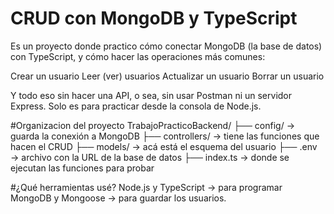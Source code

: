 # CRUD con MongoDB y TypeScript
Es un proyecto donde practico cómo conectar MongoDB (la base de datos) con TypeScript, y cómo hacer las operaciones más comunes:

Crear un usuario
Leer (ver) usuarios
Actualizar un usuario
Borrar un usuario

Y todo eso sin hacer una API, o sea, sin usar Postman ni un servidor Express. Solo es para practicar desde la consola de Node.js.

#Organizacion del proyecto
TrabajoPracticoBackend/
├── config/           → guarda la conexión a MongoDB
├── controllers/      → tiene las funciones que hacen el CRUD
├── models/           → acá está el esquema del usuario
├── .env              → archivo con la URL de la base de datos
├── index.ts          → donde se ejecutan las funciones para probar

#¿Qué herramientas usé?
Node.js y TypeScript → para programar
MongoDB y Mongoose → para guardar los usuarios.
